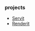 ### projects

 - [Servit](/programming/projects/servit)
 - [Renderit](/programming/projects/renderit)
